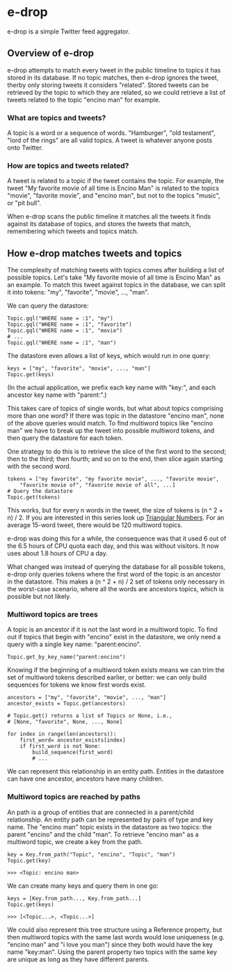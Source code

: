 e-drop
======

e-drop is a simple Twitter feed aggregator.

Overview of e-drop
-----------------

e-drop attempts to match every tweet in the public timeline to topics it has
stored in its database. If no topic matches, then e-drop ignores the tweet,
therby only storing tweets it considers "related". Stored tweets can be
retrieved by the topic to which they are related, so we could retrieve a list
of tweets related to the topic "encino man" for example.

### What are topics and tweets?

A topic is a word or a sequence of words. "Hamburger", "old testament", "lord
of the rings" are all valid topics. A tweet is whatever anyone posts onto
Twitter.

### How are topics and tweets related?

A tweet is related to a topic if the tweet contains the topic. For example, the
tweet "My favorite movie of all time is Encino Man" is related to the topics
"movie", "favorite movie", and "encino man", but not to the topics "music", or
"pit bull".

When e-drop scans the public timeline it matches all the tweets it finds against
its database of topics, and stores the tweets that match, remembering which
tweets and topics match.

How e-drop matches tweets and topics
-----------------------------------

The complexity of matching tweets with topics comes after building a list of
possible topics. Let's take "My favorite movie of all time is Encino Man" as an
example. To match this tweet against topics in the database, we can split it
into tokens: "my", "favorite", "movie", ..., "man".

We can query the datastore:

    Topic.gql("WHERE name = :1", "my")
    Topic.gql("WHERE name = :1", "favorite")
    Topic.gql("WHERE name = :1", "movie")
    # ...
    Topic.gql("WHERE name = :1", "man")

The datastore even allows a list of keys, which would run in one query:

    keys = ["my", "favorite", "movie", ..., "man"]
    Topic.get(keys)

(In the actual application, we prefix each key name with "key:", and each
ancestor key name with "parent:".)

This takes care of topics of single words, but what about topics comprising
more than one word? If there was topic in the datastore "encino man", none of
the above queries would match. To find multiword topics like "encino man" we
have to break up the tweet into possible multiword tokens, and then query the
datastore for each token.

One strategy to do this is to retrieve the slice of the first word to the
second; then to the third; then fourth; and so on to the end, then slice again
starting with the second word.

    tokens = ["my favorite", "my favorite movie", ..., "favorite movie",
        "favorite movie of", "favorite movie of all", ...]
    # Query the datastore
    Topic.get(tokens)

This works, but for every n words in the tweet, the size of tokens is (n ^ 2 +
n) / 2. If you are interested in this series look up [Triangular
Numbers](http://en.wikipedia.org/wiki/Triangular_number). For an average
15-word tweet, there would be 120 multiword topics.

e-drop was doing this for a while, the consequence was that it used 6 out of
the 6.5 hours of CPU quota each day, and this was without visitors. It now uses
about 1.8 hours of CPU a day.

What changed was instead of querying the database for all possible tokens,
e-drop only queries tokens where the first word of the topic is an ancestor in
the datastore. This makes a (n ^ 2 + n) / 2 set of tokens only necessary in the
worst-case scenario, where all the words are ancestors topics, which is
possible but not likely.

### Multiword topics are trees

A topic is an ancestor if it is not the last word in a multiword topic. To find
out if topics that begin with "encino" exist in the datastore, we only need a
query with a single key name: "parent:encino". 

    Topic.get_by_key_name("parent:encino")

Knowing if the beginning of a multiword token exists means we can trim the set
of multiword tokens described earlier, or better: we can only build sequences
for tokens we know first words exist.

    ancestors = ["my", "favorite", "movie", ..., "man"]
    ancestor_exists = Topic.get(ancestors)

    # Topic.get() returns a list of Topics or None, i.e.,
    # [None, "favorite", None, ..., None]

    for index in range(len(ancestors)):
        first_word= ancestor_exists[index]
        if first_word is not None:
            build_sequence(first_word)
            # ...

We can represent this relationship in an entity path. Entities in the datastore
can have one ancestor, ancestors have many children.

### Multiword topics are reached by paths

An path is a group of entities that are connected in a parent/child
relationship. An entity path can be represented by pairs of type and key name.
The "encino man" topic exists in the datastore as two topics: the parent
"encino" and the child "man". To retrieve "encino man" as a multiword topic, we
create a key from the path.

    key = Key.from_path("Topic", "encino", "Topic", "man")
    Topic.get(key)

    >>> <Topic: encino man>

We can create many keys and query them in one go:

    keys = [Key.from_path..., Key.from_path...]
    Topic.get(keys)

    >>> [<Topic...>, <Topic...>]

We could also represent this tree structure using a Reference property, but
then multiword topics with the same last words would lose uniqueness (e.g.
"encino man" and "i love you man") since they both would have the key name
"key:man". Using the parent property two topics with the same key are unique as
long as they have different parents.
